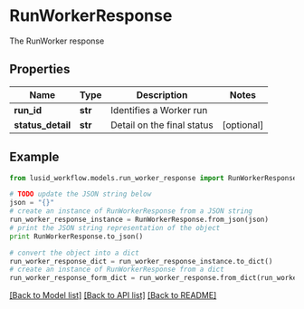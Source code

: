 # RunWorkerResponse

The RunWorker response

## Properties
Name | Type | Description | Notes
------------ | ------------- | ------------- | -------------
**run_id** | **str** | Identifies a Worker run | 
**status_detail** | **str** | Detail on the final status | [optional] 

## Example

```python
from lusid_workflow.models.run_worker_response import RunWorkerResponse

# TODO update the JSON string below
json = "{}"
# create an instance of RunWorkerResponse from a JSON string
run_worker_response_instance = RunWorkerResponse.from_json(json)
# print the JSON string representation of the object
print RunWorkerResponse.to_json()

# convert the object into a dict
run_worker_response_dict = run_worker_response_instance.to_dict()
# create an instance of RunWorkerResponse from a dict
run_worker_response_form_dict = run_worker_response.from_dict(run_worker_response_dict)
```
[[Back to Model list]](../README.md#documentation-for-models) [[Back to API list]](../README.md#documentation-for-api-endpoints) [[Back to README]](../README.md)



